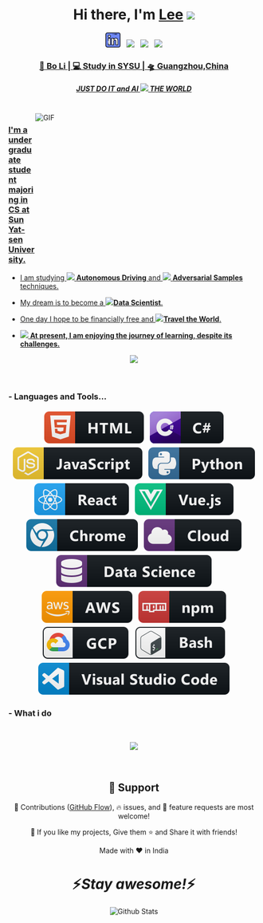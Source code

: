 <div align="center">
   <h1>Hi there, I'm <a href="https://02lb.github.io/">Lee</a> <img src="https://media3.giphy.com/media/v1.Y2lkPTc5MGI3NjExYXcwODJ3enhrY2J2eW53YTR5bzN1aWdqNjRxbzhrcTE0d2NhMzFlMiZlcD12MV9pbnRlcm5hbF9naWZfYnlfaWQmY3Q9cw/5HyXGsoFzXWPKFx07j/giphy.gif" width="50px"> </h1>
   
   
</div>

<p align='center'>
 <a href="404"><img height="30" src="https://raw.githubusercontent.com/8bithemant/8bithemant/master/linkedin.png?raw=true"></a>&nbsp;&nbsp;
 <a href="https://02lb.github.io/"><img height="30" src="https://github.com/02lb/02lb/assets/116290336/ff9ffc45-89e8-4fb5-9140-c616605e6eba"></a>&nbsp;&nbsp;
 <a href="mailto:libo88@mail2.sysu.edu.cn"><img height="30" src="https://github.com/02lb/02lb/assets/116290336/e8c28a79-47f8-4660-86fe-e8079ec10b81"></a>&nbsp;&nbsp;
 <a href="https://weixin.qq.com/"><img height="30" src="https://github.com/02lb/02lb/assets/116290336/22f99722-0c14-45d2-9e2b-6e366e03dd1c";

 </p>



<div align="center">
<h3> 🙎 Bo Li | 💻 Study in SYSU | 🛸 Guangzhou,China </h3>
</div>


<p align="center">
  
 </p>
 
 <h5 align="center">
   <i>JUST DO IT and AI <img src="https://media3.giphy.com/media/v1.Y2lkPTc5MGI3NjExMWZmbDloZTUxNTlveHBxZ3FlNXQwZTMyOHd5bTZmNjA4bGR0ZTk2ciZlcD12MV9pbnRlcm5hbF9naWZfYnlfaWQmY3Q9cw/xwx6UV2qgwLlDQ5MRW/giphy.gif" width="25px"> THE WORLD</i>
  </h5>

 
<br />
<img align="right" height="270px" width="450px" alt="GIF" src="https://media.giphy.com/media/elrFAUtV7ZOH7TSPhF/giphy.gif" />
<p align="center">
  <h3> I'm a undergraduate student majoring in CS at Sun Yat-sen University.</h3>
</p>

 - I am studying  <img src="https://media2.giphy.com/media/v1.Y2lkPTc5MGI3NjExb2g2aGw2dWlqbG4wOGhzM3B5b2Ryd2d1OGhyYnA2bWFwaTBjaXVieiZlcD12MV9pbnRlcm5hbF9naWZfYnlfaWQmY3Q9cw/eeN6hckHtvg4LZRzQH/giphy.gif" width="50px"> **Autonomous Driving** and <img src="https://media.giphy.com/media/v1.Y2lkPTc5MGI3NjExOXQyZnFpZWd3amZtdTN6MHo5OWMwdHJ1OWFsa2p0OXRkbjk5N2N3OCZlcD12MV9zdGlja2Vyc19zZWFyY2gmY3Q9cw/9yRMxLuRqyQ0x3jJXD/giphy.gif" width="50px"> **Adversarial Samples** techniques. 
 
 - My dream is to become a <img src = "https://media.giphy.com/media/0g63xmjYDMpPfYGBdt/giphy.gif?cid=ecf05e47ww26bhc4zcfaul1plqz5yldexcw55ffta3qzdd86&ep=v1_stickers_search&rid=giphy.gif&ct=s" width="50px">**Data Scientist**.

 - One day I hope to be financially free and <img src= "https://media.giphy.com/media/3ohhwLuj2mUPyddkUU/giphy.gif?cid=790b7611pax0pxu5w54597hlrxrd0d65v69pmf2tyq8u951g&ep=v1_stickers_search&rid=giphy.gif&ct=s" width="50px">**Travel the World**.
 
 - <img src="https://media.giphy.com/media/Lg6vO9CNlQmUna1c5i/giphy.gif?cid=790b76110zw14kgmbnt7sskjqe8s0e3uda4jggp1g5w9gqtp&ep=v1_stickers_search&rid=giphy.gif&ct=s" width="50px"> **At present, I am enjoying the journey of learning, despite its challenges.**
 
 

    
 <p align="center">
   </p>

<!--  -->

<p align="center" >
<a href="https://github.com/anuraghazra/github-readme-stats"> 
    <img  src="https://github-readme-stats.vercel.app/api?username=02lb&&show_icons=true&theme=radical"/>
  </a>

</p>

<br />

### - Languages and Tools...

<p align="center">
  <!-- For more icons please follow  https://github.com/MikeCodesDotNET/ColoredBadges -->
  <img src="https://raw.githubusercontent.com/8bithemant/8bithemant/master/svg/dev/languages/html.svg" alt="html" style="vertical-align:top; margin:4px">    
  <img src="https://raw.githubusercontent.com/8bithemant/8bithemant/master/svg/dev/languages/csharp.svg" alt="csharp" style="vertical-align:top; margin:4px">
  <img src="https://raw.githubusercontent.com/8bithemant/8bithemant/master/svg/dev/languages/js.svg" alt="js" style="vertical-align:top; margin:4px">
  <img src="https://raw.githubusercontent.com/8bithemant/8bithemant/master/svg/dev/languages/python.svg" alt="python" style="vertical-align:top; margin:4px">
  <img src="https://raw.githubusercontent.com/8bithemant/8bithemant/master/svg/dev/frameworks/react.svg" alt="react" style="vertical-align:top; margin:4px">
  <img src="https://raw.githubusercontent.com/8bithemant/8bithemant/master/svg/dev/frameworks/vue.svg" alt="vue" style="vertical-align:top; margin:4px">
  <img src="https://raw.githubusercontent.com/8bithemant/8bithemant/master/svg/dev/misc/chrome.svg" alt="chrome" style="vertical-align:top; margin:4px">
  <img src="https://raw.githubusercontent.com/8bithemant/8bithemant/master/svg/dev/misc/cloud.svg" alt="cloud" style="vertical-align:top; margin:4px">
  <img src="https://raw.githubusercontent.com/8bithemant/8bithemant/master/svg/dev/misc/datascience.svg" alt="datascience" style="vertical-align:top; margin:4px">
  <img src="https://raw.githubusercontent.com/8bithemant/8bithemant/master/svg/dev/services/aws.svg" alt="aws" style="vertical-align:top; margin:4px">
  <img src="https://raw.githubusercontent.com/8bithemant/8bithemant/master/svg/dev/services/npm.svg" alt="npm" style="vertical-align:top; margin:4px">
  <img src="https://raw.githubusercontent.com/8bithemant/8bithemant/master/svg/dev/services/gcp.svg" alt="gcp" style="vertical-align:top; margin:4px">
  <img src="https://raw.githubusercontent.com/8bithemant/8bithemant/master/svg/dev/tools/bash.svg" alt="bash" style="vertical-align:top; margin:4px">
  <img src="https://raw.githubusercontent.com/8bithemant/8bithemant/master/svg/dev/tools/visualstudio_code.svg" alt="vscode" style="vertical-align:top; margin:4px">
</p>

<!--
### - Blogs 🌱
-->
<!--
<p align="center">
  <a href="https://dev.to/hemant">
    <img src="https://raw.githubusercontent.com/8bithemant/8bithemant/master/svg/blogs/devto.svg"> 
  </a>
</p>
-->



 ### - What i do


<br />

<p align="center">
   <img src="https://media.giphy.com/media/f9XgHHnPnDjOF1hWpl/giphy.gif" />
   </p>
   
   
<br />

<h2 align="center">🤝 Support</h2>

<p align="center">🎀 Contributions (<a href="https://guides.github.com/introduction/flow" title="GitHub flow">GitHub Flow</a>), 🔥 issues, and 🥮 feature requests are most welcome!</p>

<p align="center">💙 If you like my projects, Give them ⭐ and Share it with friends!</p>
</p>
<p align="center">Made with ❤️ in India</p>

<h1 align='center'>⚡️<i>Stay awesome!</i>⚡️</h1>

<p align="center">
        <img src="https://raw.githubusercontent.com/mayhemantt/mayhemantt/Update/svg/Bottom.svg" alt="Github Stats" />
</p>
